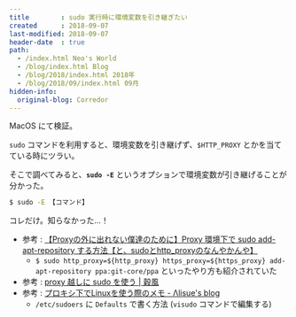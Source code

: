 ```yaml
---
title        : sudo 実行時に環境変数を引き継ぎたい
created      : 2018-09-07
last-modified: 2018-09-07
header-date  : true
path:
  - /index.html Neo's World
  - /blog/index.html Blog
  - /blog/2018/index.html 2018年
  - /blog/2018/09/index.html 09月
hidden-info:
  original-blog: Corredor
---
```


MacOS にて検証。

`sudo` コマンドを利用すると、環境変数を引き継げず、`$HTTP_PROXY` とかを当てている時にツラい。

そこで調べてみると、**`sudo -E`** というオプションで環境変数が引き継げることが分かった。

```bash
$ sudo -E 【コマンド】
```

コレだけ。知らなかった…！

- 参考 : [【Proxyの外に出れない僕達のために】Proxy 環境下で sudo add-apt-repository する方法【と、sudoとhttp_proxyのなんやかんや】](https://qiita.com/katoken-0215/items/18f9b8553f8ad4117d79)
  - `$ sudo http_proxy=${http_proxy} https_proxy=${https_proxy} add-apt-repository ppa:git-core/ppa` といったやり方も紹介されていた
- 参考 : [proxy 越しに sudo を使う | 穀風](https://kokufu.blogspot.com/2012/05/proxy-sudo.html)
- 参考 : [プロキシ下でLinuxを使う際のメモ - Λlisue's blog](https://lambdalisue.hatenablog.com/entry/2013/06/25/140630)
  - `/etc/sudoers` に `Defaults` で書く方法 (`visudo` コマンドで編集する)
